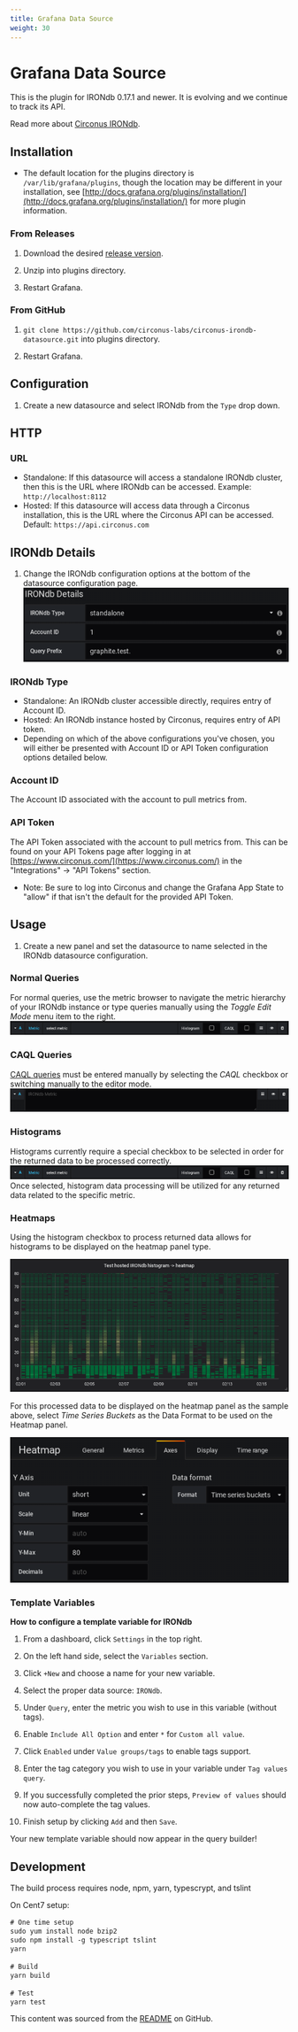 ```yaml
---
title: Grafana Data Source
weight: 30
---
```


# Grafana Data Source

This is the plugin for IRONdb 0.17.1 and newer. It is evolving and we continue to track its API.

Read more about [Circonus IRONdb](https://www.circonus.com/solutions/time-series-database/).

## Installation

* The default location for the plugins directory is `/var/lib/grafana/plugins`, though the location may be different in your installation, see [http://docs.grafana.org/plugins/installation/](http://docs.grafana.org/plugins/installation/) for more plugin information.

### From Releases

1. Download the desired [release version](https://github.com/circonus-labs/circonus-irondb-datasource/releases).

2. Unzip into plugins directory.

3. Restart Grafana.

### From GitHub

1. `git clone https://github.com/circonus-labs/circonus-irondb-datasource.git` into plugins directory.

2. Restart Grafana.

## Configuration

1. Create a new datasource and select IRONdb from the `Type` drop down.

## HTTP

### URL

* Standalone: If this datasource will access a standalone IRONdb cluster, then this is the URL where IRONdb can be accessed. Example: `http://localhost:8112`
* Hosted: If this datasource will access data through a Circonus installation, this is the URL where the Circonus API can be accessed. Default: `https://api.circonus.com`

## IRONdb Details

1. Change the IRONdb configuration options at the bottom of the datasource configuration page.
![](https://raw.githubusercontent.com/circonus-labs/circonus-irondb-datasource/master/img/irondb-datasource-configuration.png)

### IRONdb Type

* Standalone: An IRONdb cluster accessible directly, requires entry of Account ID.
* Hosted: An IRONdb instance hosted by Circonus, requires entry of API token.
* Depending on which of the above configurations you've chosen, you will either be presented with Account ID or API Token configuration options detailed below.
 
### Account ID

The Account ID associated with the account to pull metrics from.

### API Token

The API Token associated with the account to pull metrics from. This can be found on your API Tokens page after logging in at [https://www.circonus.com/](https://www.circonus.com/) in the "Integrations" -> "API Tokens" section.

* Note: Be sure to log into Circonus and change the Grafana App State to "allow" if that isn't the default for the provided API Token.

## Usage

1. Create a new panel and set the datasource to name selected in the IRONdb datasource configuration.

### Normal Queries

For normal queries, use the metric browser to navigate the metric hierarchy of your IRONdb instance or type queries manually using the *Toggle Edit Mode* menu item to the right.
![](https://raw.githubusercontent.com/circonus-labs/circonus-irondb-datasource/master/img/irondb-graph-metric-browser.png)

### CAQL Queries

[CAQL queries](/caql/) must be entered manually by selecting the *CAQL* checkbox or switching manually to the editor mode.
![](https://raw.githubusercontent.com/circonus-labs/circonus-irondb-datasource/master/img/irondb-graph-caql-editor.png)

### Histograms

Histograms currently require a special checkbox to be selected in order for the returned data to be processed correctly.
![](https://raw.githubusercontent.com/circonus-labs/circonus-irondb-datasource/master/img/irondb-graph-metric-browser.png)
Once selected, histogram data processing will be utilized for any returned data related to the specific metric.

### Heatmaps

Using the histogram checkbox to process returned data allows for histograms to be displayed on the heatmap panel type.

![](https://raw.githubusercontent.com/circonus-labs/circonus-irondb-datasource/master/img/irondb-heatmap-sample.png)

For this processed data to be displayed on the heatmap panel as the sample above, select *Time Series Buckets* as the Data Format to be used on the Heatmap panel.

![](https://raw.githubusercontent.com/circonus-labs/circonus-irondb-datasource/master/img/irondb-heatmap-tsbuckets.png)

### Template Variables

**How to configure a template variable for IRONdb**

1. From a dashboard, click `Settings` in the top right.
  
1. On the left hand side, select the `Variables` section.
  
1. Click `+New` and choose a name for your new variable.
  
1. Select the proper data source: `IRONdb`.
  
1. Under `Query`, enter the metric you wish to use in this variable (without tags).
  
1. Enable `Include All Option` and enter `*` for `Custom all value`.
  
1. Click `Enabled` under `Value groups/tags` to enable tags support.
  
1. Enter the tag category you wish to use in your variable under `Tag values query`.
  
1. If you successfully completed the prior steps, `Preview of values` should now auto-complete the tag values.
  
1. Finish setup by clicking `Add` and then `Save`.
  
Your new template variable should now appear in the query builder!

## Development

The build process requires node, npm, yarn, typescrypt, and tslint

On Cent7 setup:

```
# One time setup
sudo yum install node bzip2
sudo npm install -g typescript tslint
yarn

# Build
yarn build

# Test
yarn test
```

This content was sourced from the [README](https://github.com/circonus-labs/circonus-irondb-datasource) on GitHub.
